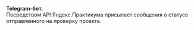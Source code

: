 <b>Telegram-бот.</b>
<br>Посредством API Яндекс.Практикума присылает сообщения о статусе отправленного на проверку проекта.

